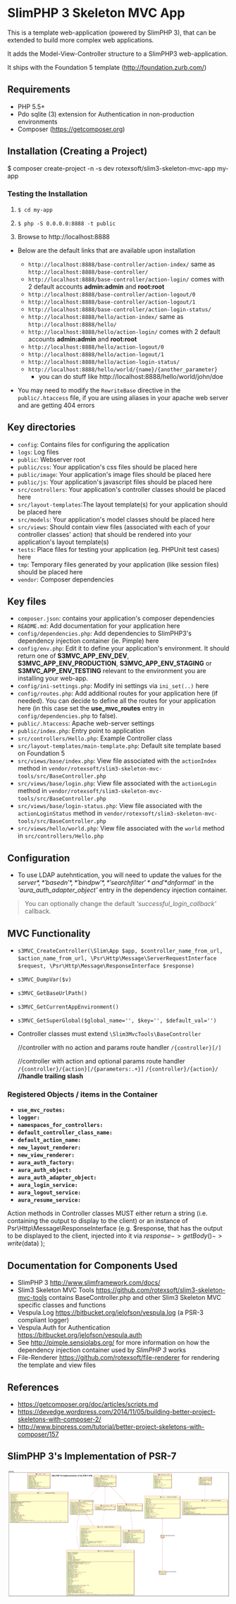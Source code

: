 # SlimPHP 3 Skeleton MVC App

This is a template web-application (powered by SlimPHP 3), that can be extended to build more complex web applications.

It adds the Model-View-Controller structure to a SlimPHP3 web-application.

It ships with the Foundation 5 template (http://foundation.zurb.com/)

## Requirements

* PHP 5.5+
* Pdo sqlite (3) extension for Authentication in non-production environments
* Composer (https://getcomposer.org)

## Installation (Creating a Project)

  $ composer create-project -n -s dev rotexsoft/slim3-skeleton-mvc-app my-app

### Testing the Installation

1. `$ cd my-app` 

2. `$ php -S 0.0.0.0:8888 -t public` 

3. Browse to http://localhost:8888

  * Below are the default links that are available upon installation

    * `http://localhost:8888/base-controller/action-index/` same as `http://localhost:8888/base-controller/`
    * `http://localhost:8888/base-controller/action-login/` comes with 2 default accounts **admin:admin** and **root:root**
    * `http://localhost:8888/base-controller/action-logout/0`
    * `http://localhost:8888/base-controller/action-logout/1`
    * `http://localhost:8888/base-controller/action-login-status/`
    * `http://localhost:8888/hello/action-index/` same as `http://localhost:8888/hello/`
    * `http://localhost:8888/hello/action-login/` comes with 2 default accounts **admin:admin** and **root:root**
    * `http://localhost:8888/hello/action-logout/0`
    * `http://localhost:8888/hello/action-logout/1`
    * `http://localhost:8888/hello/action-login-status/`
    * `http://localhost:8888/hello/world/{name}/{another_parameter}`
      * you can do stuff like http://localhost:8888/hello/world/john/doe

* You may need to modify the `RewriteBase` directive in the `public/.htaccess` file, if you are using aliases in your apache web server and are getting 404 errors

## Key directories 
* `config`: Contains files for configuring the application 
* `logs`: Log files
* `public`: Webserver root
* `public/css`: Your application's css files should be placed here 
* `public/image`: Your application's image files should be placed here 
* `public/js`: Your application's javascript files should be placed here
* `src/controllers`: Your application's controller classes should be placed here
* `src/layout-templates`:The layout template(s) for your application should be placed here
* `src/models`: Your application's model classes should be placed here
* `src/views`: Should contain view files (associated with each of your controller classes' action) that should be rendered into your application's layout template(s)
* `tests`: Place files for testing your application (eg. PHPUnit test cases) here
* `tmp`: Temporary files generated by your application (like session files) should be placed here
* `vendor`: Composer dependencies


## Key files 
* `composer.json`: contains your application's composer dependencies
* `README.md`: Add documentation for your application here
* `config/dependencies.php`: Add dependencies to SlimPHP3's dependency injection container (ie. Pimple) here
* `config/env.php`: Edit it to define your application's environment. It should return one of **S3MVC_APP_ENV_DEV**, **S3MVC_APP_ENV_PRODUCTION**, **S3MVC_APP_ENV_STAGING** or **S3MVC_APP_ENV_TESTING** relevant to the environment you are installing your web-app.
* `config/ini-settings.php`: Modify ini settings via `ini_set(..)` here
* `config/routes.php`: Add additional routes for your application here (if needed). You can decide to define all the routes for your application here (in this case set the **use_mvc_routes** entry in `config/dependencies.php` to false).
* `public/.htaccess`: Apache web-server settings
* `public/index.php`: Entry point to application
* `src/controllers/Hello.php`: Example Controller class
* `src/layout-templates/main-template.php`: Default site template based on Foundation 5
* `src/views/base/index.php`: View file associated with the `actionIndex` method in `vendor/rotexsoft/slim3-skeleton-mvc-tools/src/BaseController.php`
* `src/views/base/login.php`: View file associated with the `actionLogin` method in `vendor/rotexsoft/slim3-skeleton-mvc-tools/src/BaseController.php`
* `src/views/base/login-status.php`: View file associated with the `actionLoginStatus` method in `vendor/rotexsoft/slim3-skeleton-mvc-tools/src/BaseController.php`
* `src/views/hello/world.php`: View file associated with the `world` method in `src/controllers/Hello.php`

## Configuration
* To use LDAP autehntication, you will need to update the values for the *$server*, *'basedn'*, *'bindpw'*, *'searchfilter'* and '*$dnformat*' in the *'aura_auth_adapter_object'* entry in the dependency injection container.
> You can optionally change the default *'successful_login_callback'* callback.

## MVC Functionality
* `s3MVC_CreateController(\Slim\App $app, $controller_name_from_url, $action_name_from_url, \Psr\Http\Message\ServerRequestInterface $request, \Psr\Http\Message\ResponseInterface $response)`
* `s3MVC_DumpVar($v)`
* `s3MVC_GetBaseUrlPath()`
* `s3MVC_GetCurrentAppEnvironment()`
* `s3MVC_GetSuperGlobal($global_name='', $key='', $default_val='')`

* Controller classes must extend `\Slim3MvcTools\BaseController`

    //controller with no action and params route handler
    `/{controller}[/]`

    //controller with action and optional params route handler
    `/{controller}/{action}[/{parameters:.+}]`
    `/{controller}/{action}/` **//handle trailing slash**

### Registered Objects / items in the Container

* **`use_mvc_routes:`**
* **`logger:`**
* **`namespaces_for_controllers:`**
* **`default_controller_class_name:`**
* **`default_action_name:`**
* **`new_layout_renderer:`**
* **`new_view_renderer:`**
* **`aura_auth_factory:`**
* **`aura_auth_object:`**
* **`aura_auth_adapter_object:`**
* **`aura_login_service:`**
* **`aura_logout_service:`**
* **`aura_resume_service:`**

Action methods in Controller classes MUST either return a string (i.e. containing the output to display to the client)
or an instance of Psr\Http\Message\ResponseInterface (e.g. $response, that has the output to be displayed to the client, 
injected into it via $response->getBody()->write($data) );


## Documentation for Components Used
* SlimPHP 3 http://www.slimframework.com/docs/
* Slim3 Skeleton MVC Tools https://github.com/rotexsoft/slim3-skeleton-mvc-tools contains BaseController.php and other Slim3 Skeleton MVC specific classes and functions 
* Vespula.Log https://bitbucket.org/jelofson/vespula.log (a PSR-3 compliant logger)
* Vespula.Auth for Authentication https://bitbucket.org/jelofson/vespula.auth
* See http://pimple.sensiolabs.org/ for more information on how the dependency injection container used by *SlimPHP 3* works
* File-Renderer https://github.com/rotexsoft/file-renderer for rendering the template and view files


## References
* https://getcomposer.org/doc/articles/scripts.md
* https://devedge.wordpress.com/2014/11/05/building-better-project-skeletons-with-composer-2/
* http://www.binpress.com/tutorial/better-project-skeletons-with-composer/157


## SlimPHP 3's Implementation of PSR-7

![Class Diagram of SlimPHP 3's Implementation of PSR-7](slim3-psr7.png)
